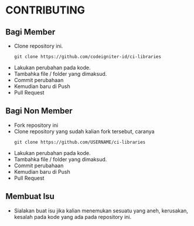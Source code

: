 CONTRIBUTING
==================

## Bagi Member

- Clone repository ini.
    ```
    git clone https://github.com/codeigniter-id/ci-libraries
    ```
- Lakukan perubahan pada kode.
- Tambahka file / folder yang dimaksud.
- Commit perubahaan
- Kemudian baru di Push
- Pull Request

## Bagi Non Member

- Fork repository ini
- Clone repository yang sudah kalian fork tersebut, caranya
    ```
    git clone https://github.com/USERNAME/ci-libraries
    ```
- Lakukan perubahan pada kode.
- Tambahka file / folder yang dimaksud.
- Commit perubahaan
- Kemudian baru di Push
- Pull Request

## Membuat Isu

- Sialakan buat isu jika kalian menemukan sesuatu yang aneh, kerusakan, kesalah pada kode yang ada pada repository ini.